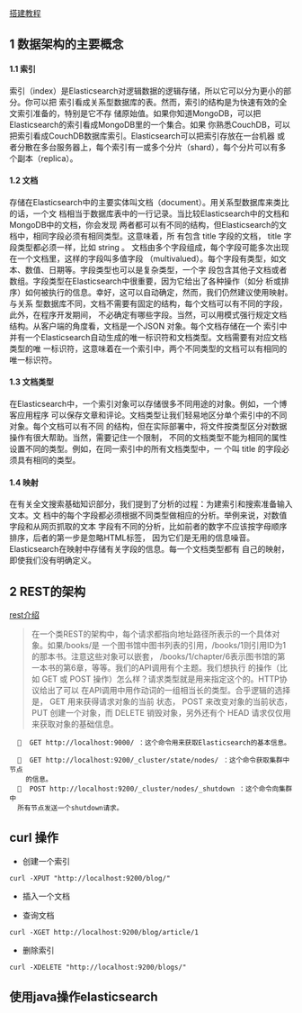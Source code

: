

[搭建教程](https://blog.csdn.net/l1028386804/article/details/79955325)


## 1 数据架构的主要概念
#### 1.1 索引
索引（index）是Elasticsearch对逻辑数据的逻辑存储，所以它可以分为更小的部分。你可以把
索引看成关系型数据库的表。然而，索引的结构是为快速有效的全文索引准备的，特别是它不存
储原始值。如果你知道MongoDB，可以把Elasticsearch的索引看成MongoDB里的一个集合。如果
你熟悉CouchDB，可以把索引看成CouchDB数据库索引。Elasticsearch可以把索引存放在一台机器
或者分散在多台服务器上，每个索引有一或多个分片（shard），每个分片可以有多个副本（replica）。

#### 1.2 文档
存储在Elasticsearch中的主要实体叫文档（document）。用关系型数据库来类比的话，一个文
档相当于数据库表中的一行记录。当比较Elasticsearch中的文档和MongoDB中的文档，你会发现
两者都可以有不同的结构，但Elasticsearch的文档中，相同字段必须有相同类型。这意味着，所
有包含 title 字段的文档， title 字段类型都必须一样，比如 string 。
文档由多个字段组成，每个字段可能多次出现在一个文档里，这样的字段叫多值字段
（multivalued）。每个字段有类型，如文本、数值、日期等。字段类型也可以是复杂类型，一个字
段包含其他子文档或者数组。字段类型在Elasticsearch中很重要，因为它给出了各种操作（如分
析或排序）如何被执行的信息。幸好，这可以自动确定，然而，我们仍然建议使用映射。与关系
型数据库不同，文档不需要有固定的结构，每个文档可以有不同的字段，此外，在程序开发期间，
不必确定有哪些字段。当然，可以用模式强行规定文档结构。从客户端的角度看，文档是一个JSON
对象。每个文档存储在一个
索引中并有一个Elasticsearch自动生成的唯一标识符和文档类型。文档需要有对应文档类型的唯
一标识符，这意味着在一个索引中，两个不同类型的文档可以有相同的唯一标识符。

#### 1.3 文档类型
在Elasticsearch中，一个索引对象可以存储很多不同用途的对象。例如，一个博客应用程序
可以保存文章和评论。文档类型让我们轻易地区分单个索引中的不同对象。每个文档可以有不同
的结构，但在实际部署中，将文件按类型区分对数据操作有很大帮助。当然，需要记住一个限制，
不同的文档类型不能为相同的属性设置不同的类型。例如，在同一索引中的所有文档类型中，一
个叫 title 的字段必须具有相同的类型。

#### 1.4 映射
在有关全文搜索基础知识部分，我们提到了分析的过程：为建索引和搜索准备输入文本。文
档中的每个字段都必须根据不同类型做相应的分析。举例来说，对数值字段和从网页抓取的文本
字段有不同的分析，比如前者的数字不应该按字母顺序排序，后者的第一步是忽略HTML标签，
因为它们是无用的信息噪音。Elasticsearch在映射中存储有关字段的信息。每一个文档类型都有
自己的映射，即使我们没有明确定义。

## 2 REST的架构

[rest介绍](https://en.wikipedia.org/wiki/Representational_state_transfer)



> 在一个类REST的架构中，每个请求都指向地址路径所表示的一个具体对象。如果/books/是
一个图书馆中图书列表的引用，/books/1则引用ID为1的那本书。注意这些对象可以嵌套，
/books/1/chapter/6表示图书馆的第一本书的第6章，等等。我们的API调用有个主题。我们想执行
的操作（比如 GET 或 POST 操作）怎么样？请求类型就是用来指定这个的。HTTP协议给出了可以
在API调用中用作动词的一组相当长的类型。合乎逻辑的选择是， GET 用来获得请求对象的当前
状态， POST 来改变对象的当前状态， PUT 创建一个对象，而 DELETE 销毁对象，另外还有个 HEAD
请求仅仅用来获取对象的基础信息。

        GET http://localhost:9000/ ：这个命令用来获取Elasticsearch的基本信息。

        GET http://localhost:9200/_cluster/state/nodes/ ：这个命令获取集群中节点
        的信息。
        POST http://localhost:9200/_cluster/nodes/_shutdown ：这个命令向集群中
      所有节点发送一个shutdown请求。
      
  ## curl 操作
  
  * 创建一个索引
  
  `curl -XPUT "http://localhost:9200/blog/"`
  
  * 插入一个文档
  
  * 查询文档
  
  `curl -XGET http://localhost:9200/blog/article/1`
  
  * 删除索引
  
  `curl -XDELETE "http://localhost:9200/blogs/"`
  
  ## 使用java操作elasticsearch
  
  
  
  
  
